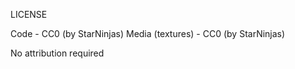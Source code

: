 LICENSE

Code - CC0 (by StarNinjas)
Media (textures) - CC0 (by StarNinjas)

No attribution required
